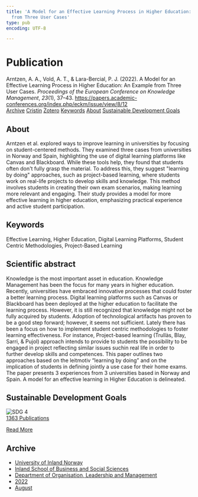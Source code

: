 ```yaml
---
title: 'A Model for an Effective Learning Process in Higher Education: An Example
  from Three User Cases'
type: pub
encoding: UTF-8

---
```

<h1>Publication</h1>
<article id="csl-bib-container-PH3M34Q3" class="csl-bib-container">
  <div class="csl-bib-body"> <div class="csl-entry">Arntzen, A. A., Vold, A. T., &#38; Lara-Bercial, P. J. (2022). A Model for an Effective Learning Process in Higher Education: An Example from Three User Cases. <i>Proceedings of the European Conference on Knowledge Management</i>, <i>23</i>(1), 37–43. <a href="https://papers.academic-conferences.org/index.php/eckm/issue/view/8/12">https://papers.academic-conferences.org/index.php/eckm/issue/view/8/12</a></div> </div>
  <div class="csl-bib-buttons">
    <a href="#taxonomy-article-PH3M34Q3" alt="archive" class="csl-bib-button">Archive</a>
    <a href="https://app.cristin.no/results/show.jsf?id=2046167" alt="Cristin" class="csl-bib-button">Cristin</a>
    <a href="http://zotero.org/groups/5881554/items/PH3M34Q3" alt="Zotero" class="csl-bib-button">Zotero</a>
    <a href="#keywords-article-PH3M34Q3" alt="keywords" class="csl-bib-button">Keywords</a>
    <a href="#about-article-PH3M34Q3" alt="about_pub" class="csl-bib-button">About</a>
    <a href="#sdg-article-PH3M34Q3" alt="sdg" class="csl-bib-button">Sustainable Development Goals</a>
  </div>
  <div id="csl-bib-meta-container-PH3M34Q3"></div>
</article>
<div id="csl-bib-meta-PH3M34Q3" class="csl-bib-meta">
  <article id="about-article-PH3M34Q3" class="about_pub-article">
    <h1>About</h1>
    Arntzen et al. explored ways to improve learning in universities by focusing on student-centered methods. They examined three cases from universities in Norway and Spain, highlighting the use of digital learning platforms like Canvas and Blackboard. While these tools help, they found that students often don't fully grasp the material. To address this, they suggest "learning by doing" approaches, such as project-based learning, where students work on real-life projects to develop skills and knowledge. This method involves students in creating their own exam scenarios, making learning more relevant and engaging. Their study provides a model for more effective learning in higher education, emphasizing practical experience and active student participation.
  </article>
  <article id="keywords-article-PH3M34Q3" class="keywords-article">
    <h1>Keywords</h1>
    Effective Learning, Higher Education, Digital Learning Platforms, Student Centric Methodologies, Project-Based Learning
  </article>
  <article id="abstract-article-PH3M34Q3" class="abstract-article">
    <h1>Scientific abstract</h1>
    Knowledge is the most important asset in education. Knowledge Management has been the focus for many years in higher education. Recently,  universities have embraced innovative processes that could foster a better learning process. Digital learning platforms such as Canvas or Blackboard has   been deployed at the higher education to facilitate the learning process.  However,  it  is  still  recognized  that  knowledge  might  not  be  fully  acquired  by  students.  Adoption  of  technological artifacts has proven to be a good step forward; however, it seems not sufficient. Lately there has been a focus on how to implement student centric methodologies to foster learning effectiveness. For instance, Project-based learning (Trullàs, Blay, Sarri, & Pujol) approach intends to provide to students the possibility to be engaged in project reflecting similar issues suchin real life in order to further develop skills and competences. This paper outlines two approaches based on the leitmotiv “learning by doing” and on the implication of students in defining jointly a use case for their home exams. The paper presents 3 experiences from 3 universities based in Norway and Spain.  A model for an effective learning in Higher Education is delineated.
  </article>
  <article id="sdg-article-PH3M34Q3" class="sdg-article">
    <h1>Sustainable Development Goals</h1>
    <div class="sdg-container"><div id="sdg4" class="sdg">
        <img src="{{< params subfolder >}}images/sdg/sdg04_en.png" class="image" alt="SDG 4">
        <div class="sdg-overlay">
          <a href="{{< params subfolder >}}en/archive/?sdg=4#archive" class="sdg-publication-count"><span>1363</span> Publications</a>
          <p><a href="https://sdgs.un.org/goals/goal4" class="sdg-read-more">Read More</a></p>
        </div>
      </div></div>
  </article>
  <article id="taxonomy-article-PH3M34Q3" class="taxonomy-article">
    <h1>Archive</h1>
    <ul>
      <li><a href="{{< params subfolder >}}en/archive/?key=3DCRN523">University of Inland Norway</a></li>
      <li><a href="{{< params subfolder >}}en/archive/?key=DU8Q9LN9">Inland School of Business and Social Sciences</a></li>
      <li><a href="{{< params subfolder >}}en/archive/?key=4LUWR3ZM">Department of Organisation, Leadership and Management</a></li>
      <li><a href="{{< params subfolder >}}en/archive/?key=RDNF7EXQ">2022</a></li>
      <li><a href="{{< params subfolder >}}en/archive/?key=GDBMH28M">August</a></li>
    </ul>
  </article>
</div>
